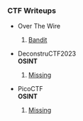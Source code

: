 ### CTF Writeups
<ul>
  <li>Over The Wire</li>
  <ol type="1">
    <li><a href="banditoverthewire" target="_blank">Bandit</a></li>
  </ol>
</ul>
<ul>
  <li>DeconstruCTF2023</li>
  <strong>OSINT</strong>
  <ol type="1">
    <li><a href="deconstructf/deconstructf2023/missing" target="_blank">Missing</a></li>
  </ol>
</ul>
<ul>
  <li>PicoCTF</li>
  <strong>OSINT</strong>
  <ol type="1">
    <li><a href="deconstructf/deconstructf2023/missing" target="_blank">Missing</a></li>
  </ol>
</ul>
